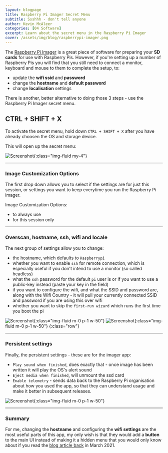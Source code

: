```yaml
---
layout: blogpage
title: Raspberry Pi Imager Secret Menu
subtitle: Ssshhh - don't tell anyone
author: Kevin McAleer
categories: [04 Software]
excerpt: Learn about the secret menu in the Raspberry Pi Imager 
cover: /assets/img/blog/raspberrypi-imager.png
---
```


The [Raspberry Pi Imager](https://www.raspberrypi.org/software) is a great piece of software for preparing your **SD cards** for use with Raspberry Pis. However, if you're setting up a number of Raspberry Pis you will find that you still need to connect a monitor, keyboard and mouse to them to complete the setup, to:
- update the **wifi ssid** and **password**
- change the **hostname** and **default password**
- change **localisation** settings

There is another, better alternative to doing those 3 steps - use the Raspberry Pi Imager secret menu. 

## CTRL + SHIFT + X
To activate the secret menu, hold down `CTRL + SHIFT + X` after you have already choosen the OS and storage device.

This will open up the secret menu:

![Screenshot](/assets/img/blog/rpi-imager01.png){:class="img-fluid my-4"}

---

### Image Customization Options
The first drop down allows you to select if the settings are for just this session, or settings you want to keep everytime you run the Raspberry Pi imager.

Image Customization Options:
- to always use
- for this session only

---

### Overscan, hostname, ssh, wifi and locale 
The next group of settings allow you to change:
- the hostname, which defaults to `Raspberrypi`
- whether you want to enable `ssh` for remote connection, which is especially useful if you don't intend to use a monitor (so called headless)
- what the `ssh` password for the default `pi` user is or if you want to use a public-key instead (paste your key in the field)
- if you want to configure the wifi, and what the SSID and password are, along with the Wifi Country - it will pull your currently connected SSID and password if you are using this over wifi
- whether you want to skip the `first-run wizard` which runs the first time you boot the pi

![Screenshot](/assets/img/blog/rpi-imager02.png){:class="img-fluid m-0 p-1 w-50"}
![Screenshot](/assets/img/blog/rpi-imager03.png){:class="img-fluid m-0 p-1 w-50"}
{:class="row"}

---

### Persistent settings
Finally, the persistent settings - these are for the imager app:
- `Play sound when finished`, does exactly that - once image has been written it will play the OS's alert sound
- `Eject media when finished`, will unmount the ssd card 
- `Enable telemetry` - sends data back to the Raspberry Pi organisation about how you used the app, so that they can understand usage and make it better in subsequent releases.

![Screenshot](/assets/img/blog/rpi-imager04.png){:class="img-fluid m-0 p-1 w-50"}

---

### Summary
For me, changing the **hostname** and configuring the **wifi settings** are the most useful parts of this app, my only wish is that they would add a **button** to the main UI instead of making it a hidden menu that you would only know about if you read the [blog article back](https://www.raspberrypi.com/news/raspberry-pi-imager-update-to-v1-6/) in March 2021.